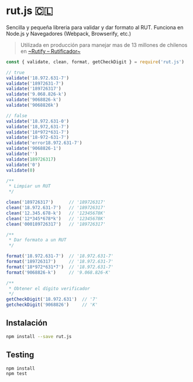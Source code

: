 # rut.js 🇨🇱

Sencilla y pequeña libreria para validar y dar formato al RUT. Funciona en Node.js y Navegadores (Webpack, Browserify, etc.)

> Utilizada en producción para manejar mas de 13 millones de chilenos en [~Rutify – Rutificador~](https://rutify.cl/)

```js
const { validate, clean, format, getCheckDigit } = require('rut.js')

// true
validate('18.972.631-7')
validate('18972631-7')
validate('189726317')
validate('9.068.826-k')
validate('9068826-k')
validate('9068826k')

// false
validate('18.972.631-0')
validate('18,972,631-7')
validate('18*972*631-7')
validate('18-972-631-7')
validate('error18.972.631-7')
validate('9068826-1')
validate('')
validate(189726317)
validate('0')
validate(0)

/**
 * Limpiar un RUT
 */

clean('189726317')      // '189726317'
clean('18.972.631-7')   // '189726317'
clean('12.345.678-k')   // '12345678K'
clean('12*345*678*k')   // '12345678K'
clean('000189726317')   // '189726317'

/**
 * Dar formato a un RUT
 */

format('18.972.631-7')  // '18.972.631-7'
format('189726317')     // '18.972.631-7'
format('18*972*631*7')  // '18.972.631-7'
format('9068826-k')     // '9.068.826-K'

/**
 * Obtener el dígito verificador
 */
getCheckDigit('18.972.631')  // '7'
getcheckDigit('9068826')     // 'K'
```

## Instalación

```bash
npm install --save rut.js
```

## Testing

```bash
npm install
npm test
```
